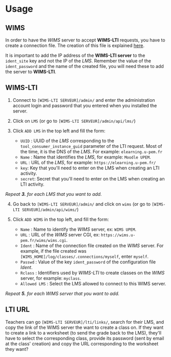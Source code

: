 # Usage

## WIMS

In order to have the *WIMS* server to accept **WIMS-LTI** requests, you have to create
a connection file. The creation of this file is explained 
[here](https://wimsapi.readthedocs.io/#configuration).

It is important to add the IP address of the **WIMS-LTI server** to the 
`ident_site` key and not the IP of the *LMS*.
Remember the value of the `ident_password` and the name of the created file,
you will need these to add the server to **WIMS-LTI**.


## WIMS-LTI

1. Connect to `[WIMS-LTI SERVEUR]/admin/` and enter the administration 
account login and password that you entered when you installed the server.

2. Click on `LMS` (or go to  `[WIMS-LTI SERVEUR]/admin/api/lms/`)

3. Click `ADD LMS` in the top left and fill the form:
    * `UUID` : UUID of the *LMS* corresponding to the `tool_consumer_instance_guid` parameter
               of the LTI request. Most of the time, it is the DNS of the *LMS*.
               For example: `elearning.u-pem.fr`
    * `Name` : Name that identifies the *LMS*, for example: `Moodle UPEM`.
    * `URL` : URL of the *LMS*, for example: `https://elearning.u-pem.fr/`
    * `key`: Key that you'll need to enter on the LMS when creating an LTI activity.
    * `secret`: Secret that you'll need to enter on the LMS when creating an LTI activity.
    
*Repeat ***3.*** for each *LMS* that you want to add.*


4. Go back to `[WIMS-LTI SERVEUR]/admin/` and click on `wims` (or go to `[WIMS-LTI SERVEUR]/admin/api/wims/`)

5. Click `ADD WIMS` in the top left, and fill the form:
    * `Name` : Name to identify the *WIMS* server, ex: `WIMS UPEM`.
    * `URL` : URL of the *WIMS* server CGI, ex: `https://wims.u-pem.fr/wims/wims.cgi`.
    * `Ident` : Name of the connection file created on the *WIMS* server. 
                For example, if the file created was `[WIMS_HOME]/log/classes/.connections/myself`,
                enter `myself`.
    * `Passwd` : Value of the key `ident_password` of the configuration file *Ident*.
    * `Rclass` : Identifiers used by *WIMS-LTI* to create classes on the *WIMS* server,
                 for example: `myclass`.
    * `Allowed LMS` : Select the LMS allowed to connect to this WIMS server.
    
*Repeat ***5.*** for each *WIMS* server that you want to add.*


## LTI URL

Teachers can go `[WIMS-LTI SERVEUR]/lti/links/`, search for their LMS, and copy
the link of the WIMS server the want to create a class on.
If they want to create a link to a worksheet (to send the grade back to the LMS),
they'll have to select the corresponding class, provide its password (sent
by email at the class' creation) and copy the URL corresponding to the worksheet
they want?
